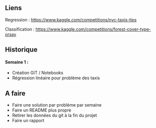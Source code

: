 ## Liens

Regression :      https://www.kaggle.com/competitions/nyc-taxis-tips


Classification :  https://www.kaggle.com/competitions/forest-cover-type-orsay


## Historique 

#### Semaine 1 :
* Création GIT / Notebooks 
* Régression linéaire pour problème des taxis

## A faire
* Faire une solution par problème par semaine
* Faire un README plus propre
* Retirer les données du git à la fin du projet
* Faire un rapport
